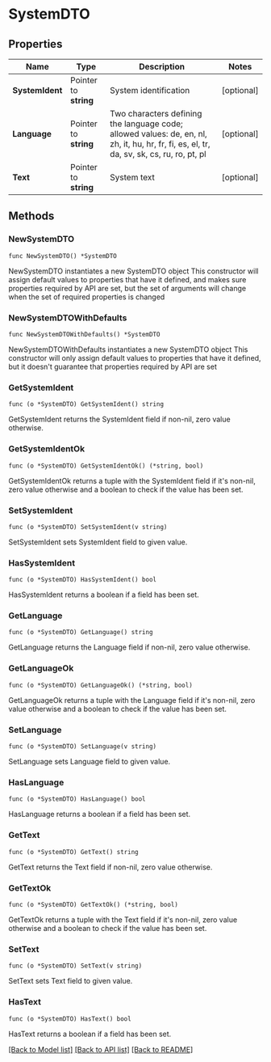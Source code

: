 # SystemDTO

## Properties

Name | Type | Description | Notes
------------ | ------------- | ------------- | -------------
**SystemIdent** | Pointer to **string** | System identification | [optional] 
**Language** | Pointer to **string** | Two characters defining the language code; allowed values: de, en, nl, zh, it, hu, hr, fr, fi, es, el, tr, da, sv, sk, cs, ru, ro, pt, pl | [optional] 
**Text** | Pointer to **string** | System text | [optional] 

## Methods

### NewSystemDTO

`func NewSystemDTO() *SystemDTO`

NewSystemDTO instantiates a new SystemDTO object
This constructor will assign default values to properties that have it defined,
and makes sure properties required by API are set, but the set of arguments
will change when the set of required properties is changed

### NewSystemDTOWithDefaults

`func NewSystemDTOWithDefaults() *SystemDTO`

NewSystemDTOWithDefaults instantiates a new SystemDTO object
This constructor will only assign default values to properties that have it defined,
but it doesn't guarantee that properties required by API are set

### GetSystemIdent

`func (o *SystemDTO) GetSystemIdent() string`

GetSystemIdent returns the SystemIdent field if non-nil, zero value otherwise.

### GetSystemIdentOk

`func (o *SystemDTO) GetSystemIdentOk() (*string, bool)`

GetSystemIdentOk returns a tuple with the SystemIdent field if it's non-nil, zero value otherwise
and a boolean to check if the value has been set.

### SetSystemIdent

`func (o *SystemDTO) SetSystemIdent(v string)`

SetSystemIdent sets SystemIdent field to given value.

### HasSystemIdent

`func (o *SystemDTO) HasSystemIdent() bool`

HasSystemIdent returns a boolean if a field has been set.

### GetLanguage

`func (o *SystemDTO) GetLanguage() string`

GetLanguage returns the Language field if non-nil, zero value otherwise.

### GetLanguageOk

`func (o *SystemDTO) GetLanguageOk() (*string, bool)`

GetLanguageOk returns a tuple with the Language field if it's non-nil, zero value otherwise
and a boolean to check if the value has been set.

### SetLanguage

`func (o *SystemDTO) SetLanguage(v string)`

SetLanguage sets Language field to given value.

### HasLanguage

`func (o *SystemDTO) HasLanguage() bool`

HasLanguage returns a boolean if a field has been set.

### GetText

`func (o *SystemDTO) GetText() string`

GetText returns the Text field if non-nil, zero value otherwise.

### GetTextOk

`func (o *SystemDTO) GetTextOk() (*string, bool)`

GetTextOk returns a tuple with the Text field if it's non-nil, zero value otherwise
and a boolean to check if the value has been set.

### SetText

`func (o *SystemDTO) SetText(v string)`

SetText sets Text field to given value.

### HasText

`func (o *SystemDTO) HasText() bool`

HasText returns a boolean if a field has been set.


[[Back to Model list]](../README.md#documentation-for-models) [[Back to API list]](../README.md#documentation-for-api-endpoints) [[Back to README]](../README.md)


